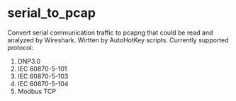 # serial_to_pcap
Convert serial communication traffic to pcapng that could be read and analyzed by Wireshark.
Wirtten by AutoHotKey scripts.
Currently supported protocol: 
  1) DNP3.0
  2) IEC 60870-5-101
  3) IEC 60870-5-103
  4) IEC 60870-5-104
  5) Modbus TCP
